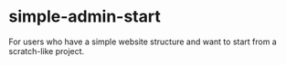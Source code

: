 # simple-admin-start
For users who have a simple website structure and want to start from a scratch-like project.
